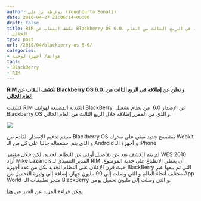 ```yaml
---
author: يوغرطة بن علي (Youghourta Benali)
date: 2010-04-27 21:06:14+00:00
draft: false
title: RIM تكشف النقاب عن Blackberry OS 6.0، و تعلن عن إطلاقه في الربع الثالث من العام
  الحالي
type: post
url: /2010/04/blackberry-os-6-0/
categories:
- هواتف/ أجهزة لوحية
tags:
- BlackBerry
- RIM
---
```


[**RIM تكشف النقاب عن Blackberry OS 6.0، و تعلن عن إطلاقه في الربع الثالث من العام الحالي**](https://www.it-scoop.com/2010/04/blackberry-os-6-0/)


كشفت RIM الكندية المصنعة لهواتف BlackBerry  عن الإصدار 6.0  من نظام  تشغيل Blackberry OS و الذي من المقرر إطلاقه خلال الربع الثالث من العام  الحالي.

[![](https://www.it-scoop.com/wp-content/uploads/2010/04/blackberry_os60.jpg)
](https://www.it-scoop.com/wp-content/uploads/2010/04/blackberry_os60.jpg)

سيتم تدعيم الإصدار القادم من Blackberry OS بمتصفح جديد مبني على محرك Webkit و الذي يتم استعماله حاليا على كل من الـ Android و أجهزة الـ iPhone.

لم يتم الكشف بعد عن تفاصيل أوفى عن النظام الجديد، لكن خلال مؤتمر WES 2010 أراد Mike Lazaridis المدير التنفيذي لـ RIM أن يعطي الانطباع على جدية الموضوع، حيث قرن الإعلان على النظام الجديد بكل من عدد أجهزة BlackBerry التي تم بيعها عبر مختلف أنحاء العالم و التي وصلت إلى 90 مليون جهاز، إضافة إلى وتيرة التحميل من App World  متجر تطبيقات الـ BlackBerry و التي وصلت إلى مليون تحميل يومي.

يمكن قراءة المزيد عن الخبر من [هنا](http://blogs.zdnet.com/BTL/?p=33725)
